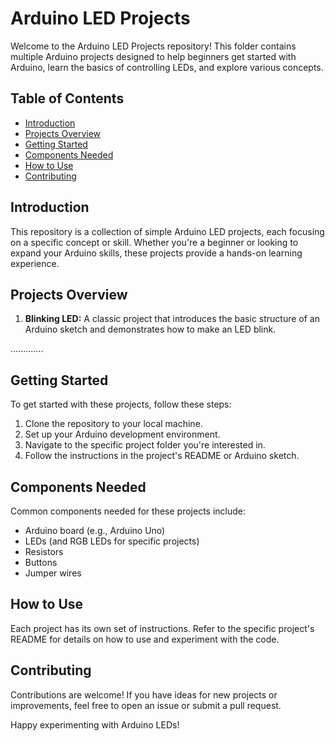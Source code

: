 # Arduino LED Projects

Welcome to the Arduino LED Projects repository! This folder contains multiple Arduino projects designed to help beginners get started with Arduino, learn the basics of controlling LEDs, and explore various concepts.

## Table of Contents
- [Introduction](#introduction)
- [Projects Overview](#projects-overview)
- [Getting Started](#getting-started)
- [Components Needed](#components-needed)
- [How to Use](#how-to-use)
- [Contributing](#contributing)

## Introduction
This repository is a collection of simple Arduino LED projects, each focusing on a specific concept or skill. Whether you're a beginner or looking to expand your Arduino skills, these projects provide a hands-on learning experience.

## Projects Overview
1. **Blinking LED:** A classic project that introduces the basic structure of an Arduino sketch and demonstrates how to make an LED blink.

.............

## Getting Started
To get started with these projects, follow these steps:
1. Clone the repository to your local machine.
2. Set up your Arduino development environment.
3. Navigate to the specific project folder you're interested in.
4. Follow the instructions in the project's README or Arduino sketch.

## Components Needed
Common components needed for these projects include:
- Arduino board (e.g., Arduino Uno)
- LEDs (and RGB LEDs for specific projects)
- Resistors
- Buttons
- Jumper wires

## How to Use
Each project has its own set of instructions. Refer to the specific project's README for details on how to use and experiment with the code.

## Contributing
Contributions are welcome! If you have ideas for new projects or improvements, feel free to open an issue or submit a pull request.


Happy experimenting with Arduino LEDs!
